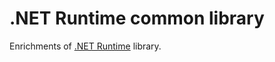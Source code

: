 # .NET Runtime common library

Enrichments of [.NET Runtime](https://github.com/dotnet/runtime) library.
